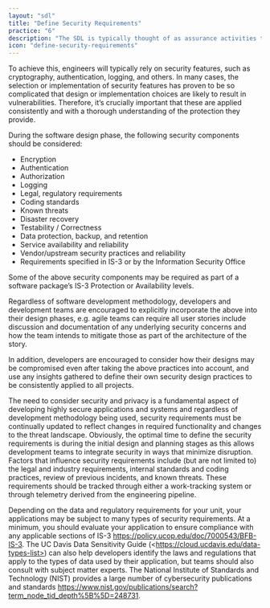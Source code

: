 ```yaml
---
layout: "sdl"
title: "Define Security Requirements"
practice: "6"
description: "The SDL is typically thought of as assurance activities that help engineers implement “secure features”, in that the features are well engineered with respect to security."
icon: "define-security-requirements"
---
```

To achieve this, engineers will typically rely on security features, such as cryptography, authentication, logging, and others. In many cases, the selection or implementation of security features has proven to be so complicated that design or implementation choices are likely to result in vulnerabilities. Therefore, it’s crucially important that these are applied consistently and with a thorough understanding of the protection they provide.

During the software design phase, the following security components should be considered:
* Encryption
* Authentication
* Authorization
* Logging
* Legal, regulatory requirements
* Coding standards
* Known threats
* Disaster recovery
* Testability / Correctness
* Data protection, backup, and retention
* Service availability and reliability
* Vendor/upstream security practices and reliability
* Requirements specified in IS-3 or by the Information Security Office

Some of the above security components may be required as part of a software package’s IS-3 Protection or Availability levels.

Regardless of software development methodology, developers and development teams are encouraged to explicitly incorporate the above into their design phases, e.g. agile teams can require all user stories include discussion and documentation of any underlying security concerns and how the team intends to mitigate those as part of the architecture of the story.

In addition, developers are encouraged to consider how their designs may be compromised even after taking the above practices into account, and use any insights gathered to define their own security design practices to be consistently applied to all projects.

The need to consider security and privacy is a fundamental aspect of developing highly secure applications and systems and regardless of development methodology being used, security requirements must be continually updated to reflect changes in required functionality and changes to the threat landscape. Obviously, the optimal time to define the security requirements is during the initial design and planning stages as this allows development teams to integrate security in ways that minimize disruption. Factors that influence security requirements include (but are not limited to) the legal and industry requirements, internal standards and coding practices, review of previous incidents, and known threats. These requirements should be tracked through either a work-tracking system or through telemetry derived from the engineering pipeline.

Depending on the data and regulatory requirements for your unit, your applications may be subject to many types of security requirements. At a minimum, you should evaluate your application to ensure compliance with any applicable sections of IS-3 <https://policy.ucop.edu/doc/7000543/BFB-IS-3​>. The UC Davis Data Sensitivity Guide (<​https://cloud.ucdavis.edu/data-types-list​>) can also help developers identify the laws and regulations that apply to the types of data used by their application, but teams should also consult with subject matter experts. The National Institute of Standards and Technology (NIST) provides a large number of cybersecurity publications and standards <https://www.nist.gov/publications/search?term_node_tid_depth%5B%5D=248731​>.
